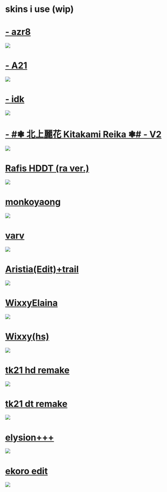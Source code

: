 # skins i use (wip)

# [- azr8](https://waa.ai/x4IU)
![](https://gio.s-ul.eu/ISHCapbM)

# [- A21](https://waa.ai/x4IM)
![](https://gio.s-ul.eu/8hBY5CqG)

# [- idk](https://gio.s-ul.eu/BKZsg1PG)
![](https://gio.s-ul.eu/aWmuhubi)

# [- #❃ 北上麗花 Kitakami Reika ❃# - V2](https://gio.s-ul.eu/mkuBzf4l)
![](https://gio.s-ul.eu/EBm1rrqA)

# [Rafis HDDT (ra ver.)](https://waa.ai/x41E)
![](https://gio.s-ul.eu/qrOdPCrB)

# [monkoyaong](https://gio.s-ul.eu/0AjMz6IP)
![](https://gio.s-ul.eu/lbiKjsOQ)

# [varv](https://gio.s-ul.eu/z2OSU6oA)
![](https://gio.s-ul.eu/vALBQnWC)

# [Aristia(Edit)+trail](https://gio.s-ul.eu/InpQ35OO)
![](https://gio.s-ul.eu/jrx0ZCvZ)

# [WixxyElaina](https://waa.ai/xuxc)
![](https://waa.ai/xuxf)

# [Wixxy(hs)](https://waa.ai/xuxV)
![](https://waa.ai/xuxw)

# [tk21 hd remake](https://gio.s-ul.eu/rREhPjVD)
![](https://gio.s-ul.eu/IWmqZZfe)

# [tk21 dt remake](https://gio.s-ul.eu/BAo4VPsx)
![](https://gio.s-ul.eu/tBDdvAGv)

# [elysion+++](https://gio.s-ul.eu/ovgfnEAr)
![](https://gio.s-ul.eu/AZGZshOT)

# [ekoro edit](https://waa.ai/qFJ3)
![](https://waa.ai/qFJp)
